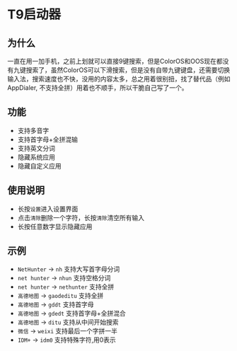 # T9启动器

## 为什么
一直在用一加手机，之前上划就可以直接9键搜索，但是ColorOS和OOS现在都没有九键搜索了，虽然ColorOS可以下滑搜索，但是没有自带九键键盘，还需要切换输入法，搜索速度也不快，没用的内容太多，总之用着很别扭，找了替代品（例如AppDialer, 不支持全拼）用着也不顺手，所以干脆自己写了一个。

## 功能
- 支持多音字
- 支持首字母+全拼混输
- 支持英文分词
- 隐藏系统应用
- 隐藏自定义应用

## 使用说明
- 长按`设置`进入设置界面
- 点击`清除`删除一个字符，长按`清除`清空所有输入
- 长按任意数字显示隐藏应用

## 示例
- `NetHunter` -> `nh` 支持大写首字母分词
- `net hunter` -> `nhun` 支持空格分词
- `net hunter` -> `nethunter` 支持全拼
- `高德地图` -> `gaodeditu` 支持全拼
- `高德地图` -> `gddt` 支持首字母
- `高德地图` -> `gdedt` 支持首字母+全拼混合
- `高德地图` -> `ditu` 支持从中间开始搜索
- `微信` -> `weixi` 支持最后一个字拼一半
- `IDM+` -> `idm0` 支持特殊字符,用0表示
